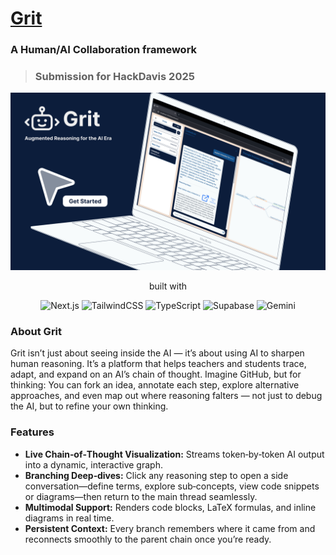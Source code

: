# [Grit](https://devpost.com/software/grit-1uk8fb)

### A Human/AI Collaboration framework
> ### Submission for HackDavis 2025

<img src="/public/dark-thumbnail.png" alt="DarkThumbnail">

<div align="center">
  <p> built with </p>
  <img src="https://img.shields.io/badge/next.js-%23000000.svg?logo=next.js&logoColor=white&style=for-the-badge" alt="Next.js" /> <img src="https://img.shields.io/badge/tailwindcss-%2338b2ac.svg?logo=tailwind-css&logoColor=white&style=for-the-badge" alt="TailwindCSS" /> <img src="https://img.shields.io/badge/typescript-%23007acc.svg?logo=typescript&logoColor=white&style=for-the-badge" alt="TypeScript" /> <img src="https://img.shields.io/badge/Supabase-3ECF8E?style=for-the-badge&logo=supabase&logoColor=white" alt="Supabase" /> <img src="https://img.shields.io/badge/google%20gemini-8E75B2?style=for-the-badge&logo=google%20gemini&logoColor=white" alt="Gemini">
</div>

### About Grit
Grit isn’t just about seeing inside the AI — it’s about using AI to sharpen human reasoning. It’s a platform that helps teachers and students trace, adapt, and expand on an AI’s chain of thought. Imagine GitHub, but for thinking: You can fork an idea, annotate each step, explore alternative approaches, and even map out where reasoning falters — not just to debug the AI, but to refine your own thinking.

<!-- ### Setup
1. Clone the repository and install dependencies:

```bash
# Install Next.js frontend dependencies
npm install

# Install Python backend dependencies
cd tree-of-thought-llm
pip install -r requirements.txt
```

2. Set up environment variables:

Create a `.env.local` file in the root directory:
```
OPENAI_API_KEY=your_openai_api_key
ANTHROPIC_API_KEY=your_anthropic_api_key
TOT_API_URL=http://localhost:8000
```

Create a `.env` file in the tree-of-thought-llm directory:
```
OPENAI_API_KEY=your_openai_api_key
```

## Running the Application

1. Start the Python Tree of Thought service:
```bash
cd tree-of-thought-llm
python api.py
```

2. In a new terminal, start the Next.js frontend:
```bash
npm run dev
```

3. Open http://localhost:3000 in your browser -->

### Features
<!-- - Toggle between Chain of Thought and Tree of Thought reasoning
- Interactive visualization of reasoning steps
- Support for both OpenAI and Anthropic models
- Tree-based exploration of multiple reasoning paths
- Confidence scoring for each reasoning branch -->
- **Live Chain‑of‑Thought Visualization:** Streams token‑by‑token AI output into a dynamic, interactive graph.  
- **Branching Deep‑dives:** Click any reasoning step to open a side conversation—define terms, explore sub‑concepts, view code snippets or diagrams—then return to the main thread seamlessly.  
- **Multimodal Support:** Renders code blocks, LaTeX formulas, and inline diagrams in real time.  
- **Persistent Context:** Every branch remembers where it came from and reconnects smoothly to the parent chain once you’re ready.

<!-- ### System Architecture
![SystemArch]() -->

<!-- - Frontend: Next.js with TypeScript and Tailwind CSS
- Backend: FastAPI service wrapping the Tree of Thought LLM implementation
- APIs: 
  - `/api/openai`: OpenAI integration
  - `/api/anthropic`: Anthropic integration  
  - `/api/tot`: Tree of Thought reasoning service -->

<!-- The Tree of Thought implementation uses beam search to explore multiple reasoning paths and evaluates them to find the most promising solutions. -->

